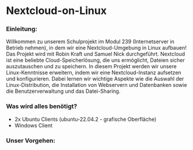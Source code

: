 # Nextcloud-on-Linux

### Einleitung:

Willkommen zu unserem Schulprojekt im Modul 239 (Internetserver in Betrieb nehmen), in dem wir eine Nextcloud-Umgebung in Linux aufbauen! Das Projekt wird mit Robin Kraft und Samuel Nick durchgeführt. Nextcloud ist eine beliebte Cloud-Speicherlösung, die uns ermöglicht, Dateien sicher auszutauschen und zu speichern. In diesem Projekt werden wir unsere Linux-Kenntnisse erweitern, indem wir eine Nextcloud-Instanz aufsetzen und konfigurieren. Dabei lernen wir wichtige Aspekte wie die Auswahl der Linux-Distribution, die Installation von Webservern und Datenbanken sowie die Benutzerverwaltung und das Datei-Sharing. 

### Was wird alles benötigt?

- 2x Ubuntu Clients (ubuntu-22.04.2 - grafische Oberfläche)
- Windows Client


### Unser Vorgehen:
